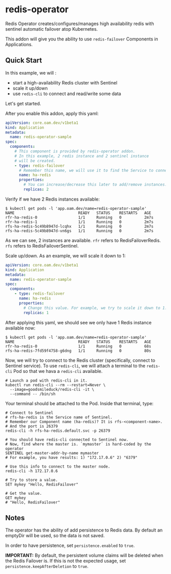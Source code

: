 # redis-operator

Redis Operator creates/configures/manages high availability redis with sentinel automatic failover atop Kubernetes.

This addon will give you the ability to use `redis-failover` Components in Applications.

## Quick Start

In this example, we will :
- start a high-availability Redis cluster with Sentinel
- scale it up/down
- use `redis-cli` to connect and read/write some data

Let's get started.

After you enable this addon, apply this yaml:

```yaml
apiVersion: core.oam.dev/v1beta1
kind: Application
metadata:
  name: redis-operator-sample
spec:
  components:
    # This component is provided by redis-operator addon.
    # In this example, 2 redis instance and 2 sentinel instance
    # will be created.
    - type: redis-failover
      # Remember this name, we will use it to find the Service to connect.
      name: ha-redis
      properties:
        # You can increase/decrease this later to add/remove instances.
        replicas: 2
```

Verify if we have 2 Redis instances available:

```shell
$ kubectl get pods -l 'app.oam.dev/name=redis-operator-sample'
NAME                            READY   STATUS    RESTARTS   AGE
rfr-ha-redis-0                  1/1     Running   0          2m7s
rfr-ha-redis-1                  1/1     Running   0          2m7s
rfs-ha-redis-5c49b8947d-lcqhx   1/1     Running   0          2m7s
rfs-ha-redis-5c49b8947d-vn6gs   1/1     Running   0          2m7s
```

As we can see, 2 instances are available. `rfr` refers to RedisFailoverRedis. `rfs` refers to RedisFailoverSentinel.

Scale up/down. As an example, we will scale it down to 1:

```yaml
apiVersion: core.oam.dev/v1beta1
kind: Application
metadata:
  name: redis-operator-sample
spec:
  components:
    - type: redis-failover
      name: ha-redis
      properties:
        # Change this value. For example, we try to scale it down to 1.
        replicas: 1
```

After applying this yaml, we should see we only have 1 Redis instance available now:

```shell
$ kubectl get pods -l 'app.oam.dev/name=redis-operator-sample'
NAME                            READY   STATUS    RESTARTS   AGE
rfr-ha-redis-0                  1/1     Running   0          68s
rfs-ha-redis-7fd59f4758-g6dng   1/1     Running   0          80s
```

Now, we will try to connect to the Redis cluster (specifically, connect to Sentinel service). To use `redis-cli`, we will attach a terminal to the `redis-cli` Pod so that we hava a `redis-cli` available.

```shell
# Launch a pod with redis-cli in it.
kubectl run redis-cli --rm --restart=Never \
  --image=goodsmileduck/redis-cli -it \
  --command -- /bin/sh
```

Your terminal should be attached to the Pod. Inside that terminal, type:

```shell
# Connect to Sentinel
# rfs-ha-redis is the Service name of Sentinel. 
# Remember our Component name (ha-redis)? It is rfs-<component-name>. 
# And the port is 26379
redis-cli -h rfs-ha-redis.default.svc -p 26379

# You should have redis-cli connected to Sentinel now.
# Now, find where the master is. `mymaster` is hard-coded by the operator
SENTINEL get-master-addr-by-name mymaster
# For example, you have results: 1) "172.17.0.6" 2) "6379"

# Use this info to connect to the master node.
redis-cli -h 172.17.0.6

# Try to store a value.
SET mykey "Hello, RedisFailover"

# Get the value.
GET mykey
# "Hello, RedisFailover"
```

## Notes

The operator has the ability of add persistence to Redis data. By default an emptyDir will be used, so the data is not saved.

In order to have persistence, set `persistence.enabled` to `true`.

**IMPORTANT:** By default, the persistent volume claims will be deleted when the Redis Failover is. If this is not the expected usage, set `persistence.keepAfterDeletion` to `true`.